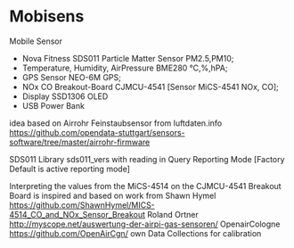 # Mobisens

Mobile Sensor 
- Nova Fitness SDS011 Particle Matter Sensor PM2.5,PM10; 
- Temperature, Humidity, AirPressure BME280 °C,%,hPA; 
- GPS Sensor NEO-6M GPS; 
- NOx CO Breakout-Board CJMCU-4541 [Sensor MiCS-4541 NOx, CO]; 
- Display SSD1306 OLED
- USB Power Bank

idea based on Airrohr Feinstaubsensor from luftdaten.info  
https://github.com/opendata-stuttgart/sensors-software/tree/master/airrohr-firmware


SDS011 Library sds011_vers with reading in Query Reporting Mode [Factory Default is active reporting mode]

Interpreting the values from the MiCS-4514 on the CJMCU-4541 Breakout Board 
is inspired and based on work from
Shawn Hymel https://github.com/ShawnHymel/MICS-4514_CO_and_NOx_Sensor_Breakout
Roland Ortner http://myscope.net/auswertung-der-airpi-gas-sensoren/ 
OpenairCologne https://github.com/OpenAirCgn/
own Data Collections for calibration


